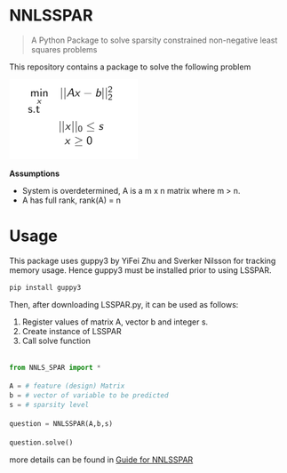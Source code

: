 # NNLSSPAR
>A Python Package to solve sparsity constrained non-negative least squares problems

This repository contains a package to solve the following problem

[![g](https://github.com/Fatih-S-AKTAS/NNLSSPAR/blob/master/files/nnlssparquestion.png)]()

**Assumptions**
- System is overdetermined, A is a m x n matrix where m > n.
- A has full rank, rank(A) = n

# Usage

This package uses guppy3 by  YiFei Zhu and Sverker Nilsson for tracking memory usage. Hence guppy3 must be installed prior to using LSSPAR. 

```python
pip install guppy3
```

Then, after downloading LSSPAR.py, it can be used as follows:

1. Register values of matrix A, vector b and integer s.
2. Create instance of LSSPAR
3. Call solve function

```python

from NNLS_SPAR import * 

A = # feature (design) Matrix
b = # vector of variable to be predicted
s = # sparsity level

question = NNLSSPAR(A,b,s)

question.solve()
```

more details can be found in <a href="--guide link---" target="_blank">Guide for NNLSSPAR</a>
